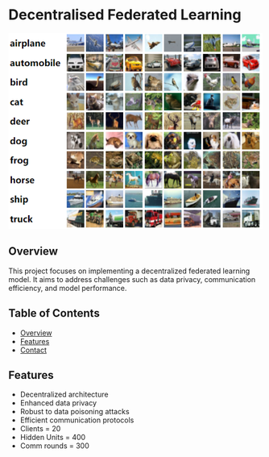 # Decentralised Federated Learning

![Project Logo](assets/image.png)

## Overview
This project focuses on implementing a decentralized federated learning model. It aims to address challenges such as data privacy, communication efficiency, and model performance.

## Table of Contents
- [Overview](#overview)
- [Features](#features)
- [Contact](https://srirammandalika.github.io/)

## Features
- Decentralized architecture
- Enhanced data privacy
- Robust to data poisoning attacks
- Efficient communication protocols
- Clients = 20
- Hidden Units = 400
- Comm rounds = 300

